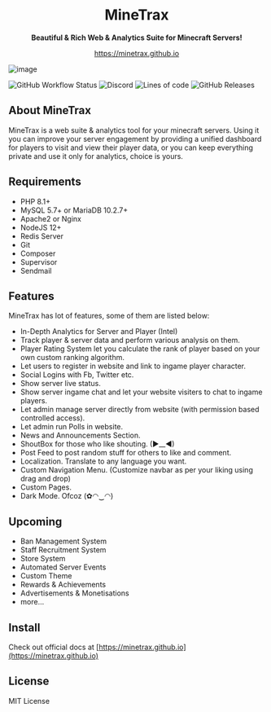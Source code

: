 <h1 align="center">MineTrax</h1>
<p align="center"><b>Beautiful & Rich Web & Analytics Suite for Minecraft Servers!</b></p>
<p align="center"><a href="https://minetrax.github.io">https://minetrax.github.io</a></p>

![image](https://minetrax.github.io/img/shots/hero-min.png)

![GitHub Workflow Status](https://img.shields.io/github/actions/workflow/status/minetrax/minetrax/laravel-mysql.yml?label=Tests&style=for-the-badge&logo=circleci&logoColor=white)
![Discord](https://img.shields.io/discord/508594544598712330?label=Discord&logo=Discord&logoColor=white&style=for-the-badge)
![Lines of code](https://img.shields.io/tokei/lines/github/minetrax/minetrax?style=for-the-badge&logo=xcode&logoColor=white)
![GitHub Releases](https://img.shields.io/github/v/release/minetrax/minetrax?include_prereleases&style=for-the-badge&logo=github&logoColor=white)

## About MineTrax
MineTrax is a web suite & analytics tool for your minecraft servers. Using it you can improve your server engagement by providing a unified dashboard for players to visit and view their player data, or you can keep everything private and use it only for analytics, choice is yours.

## Requirements
- PHP 8.1+
- MySQL 5.7+ or MariaDB 10.2.7+
- Apache2 or Nginx
- NodeJS 12+
- Redis Server
- Git
- Composer
- Supervisor
- Sendmail

## Features
MineTrax has lot of features, some of them are listed below:
 - In-Depth Analytics for Server and Player (Intel)
 - Track player & server data and perform various analysis on them.
 - Player Rating System let you calculate the rank of player based on your own custom ranking algorithm.
 - Let users to register in website and link to ingame player character.
 - Social Logins with Fb, Twitter etc.
 - Show server live status.
 - Show server ingame chat and let your website visiters to chat to ingame players.
 - Let admin manage server directly from website (with permission based controlled access).
 - Let admin run Polls in website.
 - News and Announcements Section.
 - ShoutBox for those who like shouting. (►__◄)
 - Post Feed to post random stuff for others to like and comment.
 - Localization. Translate to any language you want.
 - Custom Navigation Menu. (Customize navbar as per your liking using drag and drop)
 - Custom Pages.
 - Dark Mode. Ofcoz (✿◠‿◠)

## Upcoming
 - Ban Management System
 - Staff Recruitment System
 - Store System
 - Automated Server Events
 - Custom Theme
 - Rewards & Achievements
 - Advertisements & Monetisations
 - more...

## Install
Check out official docs at [https://minetrax.github.io](https://minetrax.github.io)

## License
MIT License
